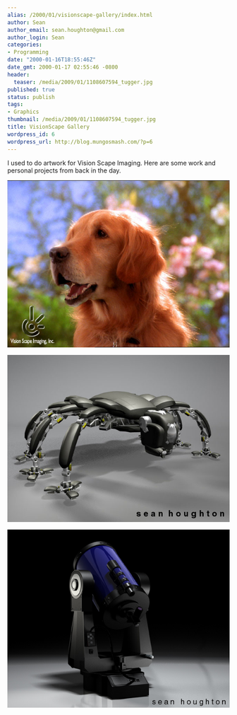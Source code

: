 ```yaml
---
alias: /2000/01/visionscape-gallery/index.html
author: Sean
author_email: sean.houghton@gmail.com
author_login: Sean
categories:
- Programming
date: "2000-01-16T18:55:46Z"
date_gmt: 2000-01-17 02:55:46 -0800
header:
  teaser: /media/2009/01/1108607594_tugger.jpg
published: true
status: publish
tags:
- Graphics
thumbnail: /media/2009/01/1108607594_tugger.jpg
title: VisionScape Gallery
wordpress_id: 6
wordpress_url: http://blog.mungosmash.com/?p=6
---
```

I used to do artwork for Vision Scape Imaging.  Here are some work and personal projects from back in the day.

![](1108607594_tugger.jpg)

![](1108607744_anton.jpg)

![](1108607318_telescope.jpg)